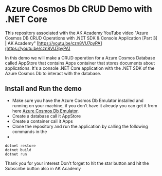 # Azure Cosmos Db CRUD Demo with .NET Core
This repository associated with the AK Academy YouTube video "Azure Cosmos DB CRUD Operations with .NET SDK & Console Application [Part 3] | AK Academy"
[https://youtu.be/czn8VU7pyPA](https://youtu.be/czn8VU7pyPA)

In this demo we will make a CRUD operation for a Azure Cosmos Database called AppStore that contains Apps container that stores documents about applications.
It's a console .NET Core application with the .NET SDK of the Azure Cosmos Db to interact with the database. 

## Install and Run the demo 

 - Make sure you have the Azure Cosmos Db Emulator installed and running on your machine, if you don't have it already you can get it from here [Azure Cosmos Db Emulator](https://aka.ms/cosmosdb-emulator).
 - Create a database call it AppStore
 - Create a container call it Apps
 - Clone the repository and run the application by calling the following commands in the 
 -
 

    dotnet restore
    dotnet build
    dotnet run
    

 Thank you for your interest 
 Don't forget to hit the star button and hit the Subscribe button also in AK Academy
